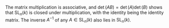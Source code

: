 The matrix multiplication is associative, and $\det(AB)=\det(A)\det(B)$ shows that $\mathop{\mathrm{SL}}_n(k)$ is closed under multiplication, with the identity being the identity matrix. The inverse $A^{-1}$ of any $A \in \mathop{\mathrm{SL}}_n(k)$ also lies in $\mathop{\mathrm{SL}}_n(k)$.
